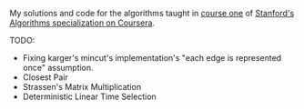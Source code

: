 My solutions and code for the algorithms taught in [course one](https://www.coursera.org/learn/algorithms-divide-conquer/) of [Stanford's Algorithms specialization on Coursera](https://www.coursera.org/specializations/algorithms).

TODO:
- Fixing karger's mincut's implementation's "each edge is represented once" assumption.
- Closest Pair
- Strassen's Matrix Multiplication
- Deterministic Linear Time Selection